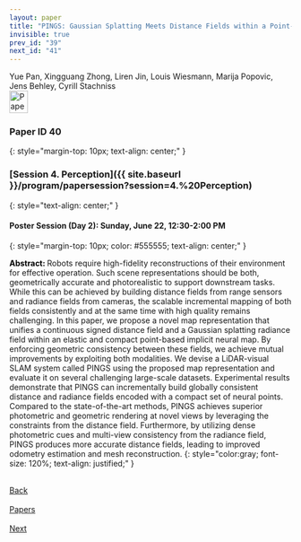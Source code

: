 ```yaml
---
layout: paper
title: "PINGS: Gaussian Splatting Meets Distance Fields within a Point-Based Implicit Neural Map"
invisible: true
prev_id: "39"
next_id: "41"
---
```

<div class="paper-authors">
  <div class="paper-author-box">
    <div class="paper-author-name">Yue Pan, Xingguang Zhong, Liren Jin, Louis Wiesmann, Marija Popovic, Jens Behley, Cyrill Stachniss</div>
    <div class="paper-author-uni"></div>
  </div>
</div>

<div class="paper-pdf">
  <div>
    <a href="https://www.roboticsproceedings.org/rss21/p040.pdf" title="Download PDF" target="_blank">
      <img src="{{ site.baseurl }}/images/paper_link_cardinal_red.png" alt="Paper PDF" width="33" height="40" />
    </a>
  </div>
</div>

### Paper ID 40
{: style="margin-top: 10px; text-align: center;" }

### [Session 4. Perception]({{ site.baseurl }}/program/papersession?session=4.%20Perception)
{: style="text-align: center;" }

#### Poster Session (Day 2): Sunday, June 22, 12:30-2:00 PM
{: style="margin-top: 10px; color: #555555; text-align: center;" }

<b style="color: black;">Abstract: </b>Robots require high-fidelity reconstructions of their environment for effective operation. Such scene representations should be both, geometrically accurate and photorealistic to support downstream tasks. While this can be achieved by building distance fields from range sensors and radiance fields from cameras, the scalable incremental mapping of both fields consistently and at the same time with high quality remains challenging. In this paper, we propose a novel map representation that unifies a continuous signed distance field and a Gaussian splatting radiance field within an elastic and compact point-based implicit neural map. By enforcing geometric consistency between these fields, we achieve mutual improvements by exploiting both modalities. We devise a LiDAR-visual SLAM system called PINGS using the proposed map representation and evaluate it on several challenging large-scale datasets. Experimental results demonstrate that PINGS can incrementally build globally consistent distance and radiance fields encoded with a compact set of neural points. Compared to the state-of-the-art methods, PINGS achieves superior photometric and geometric rendering at novel views by leveraging the constraints from the distance field. Furthermore, by utilizing dense photometric cues and multi-view consistency from the radiance field, PINGS produces more accurate distance fields, leading to improved odometry estimation and mesh reconstruction.
{: style="color:gray; font-size: 120%; text-align: justified;" }

<div class="paper-menu">
  <div class="paper-menu-inner">
    <a href="{{ site.baseurl }}/program/papers/39/" title="Previous Paper">
            <div class="paper-menu-icon">
                <i class="fa fa-chevron-left"></i><br>
                <span class="paper-menu-label">Back</span>
            </div>
        </a>
    <a href="{{ site.baseurl }}/program/papers" title="All Papers">
      <div class="paper-menu-icon">
        <i class="fa fa-list"></i><br>
        <span class="paper-menu-label">Papers</span>
      </div>
    </a>
    <a href="{{ site.baseurl }}/program/papers/41/" title="Next Paper">
            <div class="paper-menu-icon">
                <i class="fa fa-chevron-right"></i><br>
                <span class="paper-menu-label">Next</span>
            </div>
        </a>
  </div>
</div>
